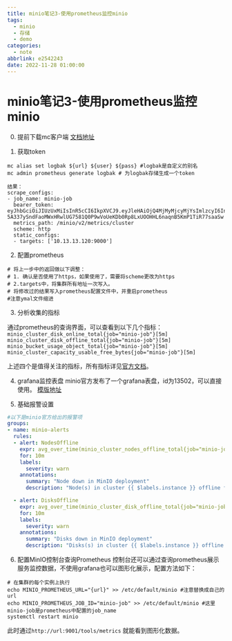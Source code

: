 ```yaml
---
title: minio笔记3-使用prometheus监控minio
tags:
  - minio
  - 存储
  - demo
categories:
  - note
abbrlink: e2542243
date: 2022-11-28 01:00:00
---
```


# minio笔记3-使用prometheus监控minio
0. 提前下载mc客户端
[文档地址](https://min.io/docs/minio/linux/reference/minio-mc.html)

1. 获取token
```shell
mc alias set logbak ${url} ${user} ${pass} #logbak是自定义的别名
mc admin prometheus generate logbak # 为logbak存储生成一个token

结果：
scrape_configs:
- job_name: minio-job
  bearer_token: eyJhbGciOiJIUzUxMiIsInR5cCI6IkpXVCJ9.eyJleHAiOjQ4MjMyMjcyMjYsImlzcyI6InByb21ldGhldXMiLCJzdWIiOiJsb2diYWsifQ.2ph5f8GenNRH8vV-5A337ySndFaoMWxHRwlUG7581Q0P9wVoUeKDb0Rp8LxUOOHHL6naqnB5KmP1TiR77saaSw
  metrics_path: /minio/v2/metrics/cluster
  scheme: http
  static_configs:
  - targets: ['10.13.13.120:9000']

```

2. 配置prometheus
```shell
# 将上一步中的返回做以下调整：
# 1. 确认是否使用了https，如果使用了，需要将scheme更改为https
# 2.targets中，将集群所有地址一次写入。
# 将修改过的结果写入prometheus配置文件中，并重启prometheus
#注意ymal文件缩进

```

3. 分析收集的指标

通过prometheus的查询界面，可以查看到以下几个指标：
`minio_cluster_disk_online_total{job="minio-job"}[5m]`
`minio_cluster_disk_offline_total{job="minio-job"}[5m]`
`minio_bucket_usage_object_total{job="minio-job"}[5m]`
`minio_cluster_capacity_usable_free_bytes{job="minio-job"}[5m]`

上述四个是值得关注的指标，所有指标详见[官方文档](https://min.io/docs/minio/linux/operations/monitoring/metrics-and-alerts.html#minio-metrics-and-alerts-available-metrics)。

4. grafana监控表盘
minio官方发布了一个grafana表盘，id为13502，可以直接使用。
[模版地址](https://grafana.com/grafana/dashboards/13502-minio-dashboard/)

5. 基础报警设置

```yaml
#以下是minio官方给出的报警项
groups:
- name: minio-alerts
  rules:
  - alert: NodesOffline
    expr: avg_over_time(minio_cluster_nodes_offline_total{job="minio-job"}[5m]) > 0
    for: 10m
    labels:
      severity: warn
    annotations:
      summary: "Node down in MinIO deployment"
      description: "Node(s) in cluster {{ $labels.instance }} offline for more than 5 minutes"

  - alert: DisksOffline
    expr: avg_over_time(minio_cluster_disk_offline_total{job="minio-job"}[5m]) > 0
    for: 10m
    labels:
      severity: warn
    annotations:
      summary: "Disks down in MinIO deployment"
      description: "Disks(s) in cluster {{ $labels.instance }} offline for more than 5 minutes"
```

6. 配置MinIO控制台查询Prometheus
控制台还可以通过查询prometheus展示服务监控数据，不使用grafana也可以图形化展示，配置方法如下：
```shell
# 在集群的每个实例上执行
echo MINIO_PROMETHEUS_URL="{url}" >> /etc/default/minio #注意替换成自己的url
echo MINIO_PROMETHEUS_JOB_ID="minio-job" >> /etc/default/minio #这里minio-job是prometheus中配置的job_name
systemctl restart minio
```
此时通过`http://url:9001/tools/metrics` 就能看到图形化数据。